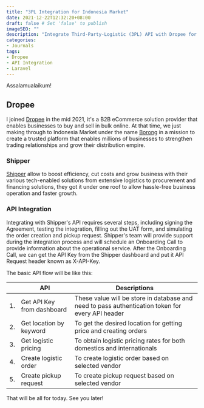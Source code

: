 ```yaml
---
title: "3PL Integration for Indonesia Market"
date: 2021-12-22T12:32:20+08:00
draft: false # Set 'false' to publish
imageSEO: ""
description: "Integrate Third-Party-Logistic (3PL) API with Dropee for Indonesia Market"
categories:
- Journals
tags:
- Dropee
- API Integration
- Laravel
---
```


Assalamualaikum!

## Dropee

I joined [Dropee](https://www.dropee.com) in the mid 2021, it's a B2B eCommerce solution provider that enables businesses to buy and sell in bulk online. At that time, we just making through to Indonesia Market under the name [Borong](https://borong.co.id/) in a mission to create a trusted platform that enables millions of businesses to strengthen trading relationships and grow their distribution empire.

### Shipper

[Shipper](https://shipper.id/) allow to boost efficiency, cut costs and grow business with their various tech-enabled solutions from extensive logistics to procurement and financing solutions, they got it under one roof to allow hassle-free business operation and faster growth.

### API Integration

Integrating with Shipper's API requires several steps, including signing the Agreement, testing the integration, filling out the UAT form, and simulating the order creation and pickup request. Shipper's team will provide support during the integration process and will schedule an Onboarding Call to provide information about the operational service. After the Onboarding Call, we can get the API Key from the Shipper dashboard and put it API Request header known as X-API-Key.

The basic API flow will be like this:

| | API | Descriptions | 
| --- | --- | --- |
| 1. | Get API Key from dashboard | These value will be store in database and need to pass authentication token for every API header |
| 2. | Get location by keyword | To get the desired location for getting price and creating orders |
| 3. | Get logistic pricing | To obtain logistic pricing rates for both domestics and internationals |
| 4. | Create logistic order | To create logistic order based on selected vendor |
| 5. | Create pickup request | To create pickup request based on selected vendor |

That will be all for today. See you later!